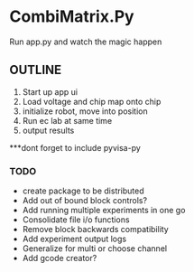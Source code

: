 # CombiMatrix.Py

Run app.py and watch the magic happen

## OUTLINE
1. Start up app ui
3. Load voltage and chip map onto chip
4. initialize robot, move into position
5. Run ec lab at same time
6. output results

***dont forget to include pyvisa-py

### TODO
- create package to be distributed
- Add out of bound block controls?
- Add running multiple experiments in one go
- Consolidate file i/o functions
- Remove block backwards compatibility
- Add experiment output logs
- Generalize for multi or choose channel
- Add gcode creator?